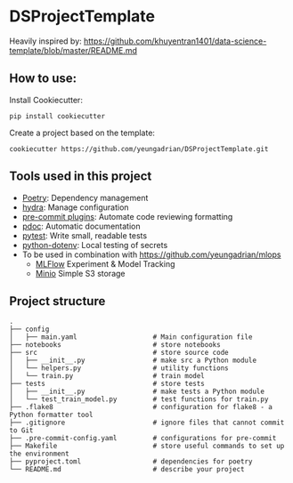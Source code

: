 # DSProjectTemplate

Heavily inspired by: https://github.com/khuyentran1401/data-science-template/blob/master/README.md

## How to use:
Install Cookiecutter:
```
pip install cookiecutter
```
Create a project based on the template:
```
cookiecutter https://github.com/yeungadrian/DSProjectTemplate.git
```

## Tools used in this project
* [Poetry](https://python-poetry.org/docs/basic-usage/): Dependency management
* [hydra](https://hydra.cc/): Manage configuration 
* [pre-commit plugins](https://pre-commit.com/): Automate code reviewing formatting
* [pdoc](https://github.com/pdoc3/pdoc): Automatic documentation
* [pytest](https://docs.pytest.org/en/latest/): Write small, readable tests
* [python-dotenv](https://pypi.org/project/python-dotenv/): Local testing of secrets
* To be used in combination with https://github.com/yeungadrian/mlops
  * [MLFlow](https://mlflow.org/docs/latest/index.html) Experiment & Model Tracking
  * [Minio](https://docs.min.io) Simple S3 storage

## Project structure
```
.
├── config                      
│   ├── main.yaml                   # Main configuration file
├── notebooks                       # store notebooks
├── src                             # store source code
│   ├── __init__.py                 # make src a Python module 
│   └── helpers.py                  # utility functions
│   └── train.py                    # train model
├── tests                           # store tests
│   ├── __init__.py                 # make tests a Python module 
│   └── test_train_model.py         # test functions for train.py
├── .flake8                         # configuration for flake8 - a Python formatter tool
├── .gitignore                      # ignore files that cannot commit to Git
├── .pre-commit-config.yaml         # configurations for pre-commit
├── Makefile                        # store useful commands to set up the environment
├── pyproject.toml                  # dependencies for poetry
└── README.md                       # describe your project
```